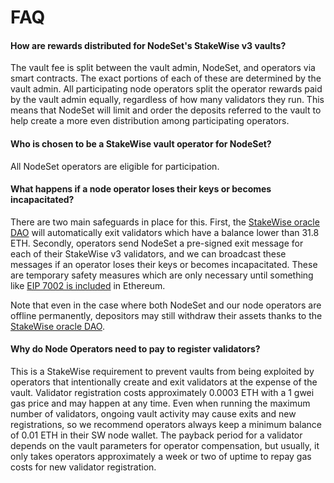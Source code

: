 # FAQ

#### How are rewards distributed for NodeSet's StakeWise v3 vaults?

The vault fee is split between the vault admin, NodeSet, and operators via smart contracts. The exact portions of each of these are determined by the vault admin. All participating node operators split the operator rewards paid by the vault admin equally, regardless of how many validators they run. This means that NodeSet will limit and order the deposits referred to the vault to help create a more even distribution among participating operators.

#### Who is chosen to be a StakeWise vault operator for NodeSet?

All NodeSet operators are eligible for participation.

#### What happens if a node operator loses their keys or becomes incapacitated?

There are two main safeguards in place for this. First, the [StakeWise oracle DAO](https://docs.stakewise.io/for-developers/oracles) will automatically exit validators which have a balance lower than 31.8 ETH. Secondly, operators send NodeSet a pre-signed exit message for each of their StakeWise v3 validators, and we can broadcast these messages if an operator loses their keys or becomes incapacitated. These are temporary safety measures which are only necessary until something like [EIP 7002 is included](https://eips.ethereum.org/EIPS/eip-7002) in Ethereum.

Note that even in the case where both NodeSet and our node operators are offline permanently, depositors may still withdraw their assets thanks to the [StakeWise oracle DAO](https://docs-v3.stakewise.io/for-developers/oracles).

#### Why do Node Operators need to pay to register validators?

This is a StakeWise requirement to prevent vaults from being exploited by operators that intentionally create and exit validators at the expense of the vault. Validator registration costs approximately 0.0003 ETH with a 1 gwei gas price and may happen at any time. Even when running the maximum number of validators, ongoing vault activity may cause exits and new registrations, so we recommend operators always keep a minimum balance of 0.01 ETH in their SW node wallet. The payback period for a validator depends on the vault parameters for operator compensation, but usually, it only takes operators approximately a week or two of uptime to repay gas costs for new validator registration.
